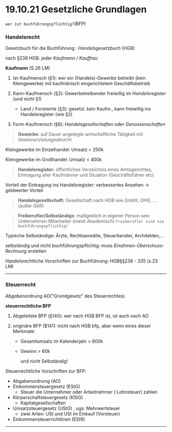 # 19.10.21 Gesetzliche Grundlagen

`wer ist buchführungspflichtig?`(BFP)



### Handelsrecht

Gesetzbuch für die Buchführung : *Handelsgesetzbuch* (HGB)

nach §238 HGB: jeder *Kaufmann / Kauffrau* 

**Kaufmann** (S.26 LM) 

1. Ist-Kaufmensch (§1):  wer ein (Handels)-*Gewerbe* betreibt (kein Kleingewerbe) mit kaufmänisch eingerichtetem Geschäftsbetrieb

2. Kann-Kaufmensch (§2): Gewerbetreibender freiwillig im *Handelsregister* (und nicht §1)
    - Land / Forstwirte (§3): gesetzl. kein Kaufm., kann freiwillig ins Handelsregister (wie §2) 

3. Form-Kaufmensch (§6): *Handelsgesellschaften* oder *Genossenschaften*



> **Gewerbe:** auf Dauer angelegte wirtschaftliche Tätigkeit mit *Gewinnerzielungsabsicht*

Kleingewerbe im Einzelhandel: Umsatz < 250k 

Kleingewerbe im Großhandel: Umsatz < 400k



> **Handelsregister:** öffentliches Verzeichnis eines Amtsgerichtes, Eintragung aller Kaufmänner und Situation (Geschäftsführer etc)

Vorteil der Eintragung ins Handelsregister: verbessertes Ansehen -> geldwerter Vorteil



> **Handelsgesellschaft:** Gesellschaft nach HGB wie *GmbH, OHG, ...*  (außer GbR)



> **Freiberufler/Selbständige**: maßgeblich in eigener Person sein Unternehmen Mitarbeiter (meist Akademisch)
> `Freiberufler sind nie buchführungspflichtig!`

Typische Selbständige: Ärzte, Rechtsanwälte, Steuerberater, Architekten,...

selbständig und nicht buchführungspflichtig: muss *Einahmen-Überschuss-Rechnung* erstellen 



Handelsrechtliche Vorschriften zur Buchführung: HGB§§238 - 335 (s.23 LM)

---

### Steuerrecht

*Abgabenordnung* AO("Grundgesetz" des Steuerrechtes)

**steuerrechtliche BFP**

1. Abgeleitete BFP (§140): wer nach HGB BFP ist, ist auch nach AO

2. originäre BFP ($141): nicht nach HGB bfp, aber wenn eines dieser Merkmale: 

    - Gesamtumsatz im Kalenderjahr > 600k

    - Gewinn > 60k

        und nicht Selbständig!



Steuerrechtliche Vorschriften zur BFP: 

- Abgabenordnung (AO)
- Einkommensteuergesetz (EStG)
    - Steuer die Unternehmer oder Arbeitnehmer ( Lohnsteuer) zahlen
- Körperschaftsteuergesetz (KStG)
    - Kapitalgesellschaften
- Umsatzsteuergesetz (UStG) , ugs. Mehrwertsteuer
    - zwei Arten: USt und USt im Einkauf (Vorsteuer)
- Einkommensteuerrichtlinen (EStR)

---



